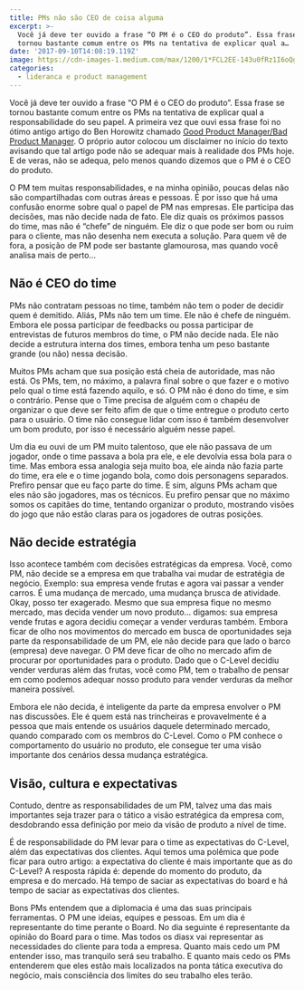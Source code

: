 ```yaml
---
title: PMs não são CEO de coisa alguma
excerpt: >-
  Você já deve ter ouvido a frase “O PM é o CEO do produto”. Essa frase se
  tornou bastante comum entre os PMs na tentativa de explicar qual a…
date: '2017-09-10T14:08:19.119Z'
image: https://cdn-images-1.medium.com/max/1200/1*FCL2EE-143u0fRz1I6oQgw@2x.jpeg
categories:
  - lideranca e product management
---
```


Você já deve ter ouvido a frase “O PM é o CEO do produto”. Essa frase se tornou bastante comum entre os PMs na tentativa de explicar qual a responsabilidade do seu papel. A primeira vez que ouvi essa frase foi no ótimo antigo artigo do Ben Horowitz chamado [Good Product Manager/Bad Product Manager](http://a16z.com/2012/06/15/good-product-managerbad-product-manager/). O próprio autor colocou um disclaimer no início do texto avisando que tal artigo pode não se adequar mais à realidade dos PMs hoje. E de veras, não se adequa, pelo menos quando dizemos que o PM é o CEO do produto.

O PM tem muitas responsabilidades, e na minha opinião, poucas delas não são compartilhadas com outras áreas e pessoas. É por isso que há uma confusão enorme sobre qual o papel de PM nas empresas. Ele participa das decisões, mas não decide nada de fato. Ele diz quais os próximos passos do time, mas não é “chefe” de ninguém. Ele diz o que pode ser bom ou ruim para o cliente, mas não desenha nem executa a solução. Para quem vê de fora, a posição de PM pode ser bastante glamourosa, mas quando você analisa mais de perto…

## Não é CEO do time

PMs não contratam pessoas no time, também não tem o poder de decidir quem é demitido. Aliás, PMs não tem um time. Ele não é chefe de ninguém. Embora ele possa participar de feedbacks ou possa participar de entrevistas de futuros membros do time, o PM não decide nada. Ele não decide a estrutura interna dos times, embora tenha um peso bastante grande (ou não) nessa decisão.

Muitos PMs acham que sua posição está cheia de autoridade, mas não está. Os PMs, tem, no máximo, a palavra final sobre o que fazer e o motivo pelo qual o time está fazendo aquilo, e só. O PM não é dono do time, e sim o contrário. Pense que o Time precisa de alguém com o chapéu de organizar o que deve ser feito afim de que o time entregue o produto certo para o usuário. O time não consegue lidar com isso é também desenvolver um bom produto, por isso é necessário alguém nesse papel.

Um dia eu ouvi de um PM muito talentoso, que ele não passava de um jogador, onde o time passava a bola pra ele, e ele devolvia essa bola para o time. Mas embora essa analogia seja muito boa, ele ainda não fazia parte do time, era ele e o time jogando bola, como dois personagens separados. Prefiro pensar que eu faço parte do time. E sim, alguns PMs acham que eles não são jogadores, mas os técnicos. Eu prefiro pensar que no máximo somos os capitães do time, tentando organizar o produto, mostrando visões do jogo que não estão claras para os jogadores de outras posições.

## Não decide estratégia

Isso acontece também com decisões estratégicas da empresa. Você, como PM, não decide se a empresa em que trabalha vai mudar de estratégia de negócio. Exemplo: sua empresa vende frutas e agora vai passar a vender carros. É uma mudança de mercado, uma mudança brusca de atividade. Okay, posso ter exagerado. Mesmo que sua empresa fique no mesmo mercado, mas decida vender um novo produto… digamos: sua empresa vende frutas e agora decidiu começar a vender verduras também. Embora ficar de olho nos movimentos do mercado em busca de oportunidades seja parte da responsabilidade de um PM, ele não decide para que lado o barco (empresa) deve navegar. O PM deve ficar de olho no mercado afim de procurar por oportunidades para o produto. Dado que o C-Level decidiu vender verduras além das frutas, você como PM, tem o trabalho de pensar em como podemos adequar nosso produto para vender verduras da melhor maneira possível.

Embora ele não decida, é inteligente da parte da empresa envolver o PM nas discussões. Ele é quem está nas trincheiras e provavelmente é a pessoa que mais entende os usuários daquele determinado mercado, quando comparado com os membros do C-Level. Como o PM conhece o comportamento do usuário no produto, ele consegue ter uma visão importante dos cenários dessa mudança estratégica.

## Visão, cultura e expectativas

Contudo, dentre as responsabilidades de um PM, talvez uma das mais importantes seja trazer para o tático a visão estratégica da empresa com, desdobrando essa definição por meio da visão de produto a nível de time. 

É de responsabilidade do PM levar para o time as expectativas do C-Level, além das expectativas dos clientes. Aqui temos uma polêmica que pode ficar para outro artigo: a expectativa do cliente é mais importante que as do C-Level? A resposta rápida é: depende do momento do produto, da empresa e do mercado. Há tempo de saciar as expectativas do board e há tempo de saciar as expectativas dos clientes. 

Bons PMs entendem que a diplomacia é uma das suas principais ferramentas. O PM une ideias, equipes e pessoas. Em um dia é representante do time perante o Board. No dia seguinte é representante da opinião do Board para o time. Mas todos os diasx vai representar as necessidades do cliente para toda a empresa. Quanto mais cedo um PM entender isso, mas tranquilo será seu trabalho. E quanto mais cedo os PMs entenderem que eles estão mais localizados na ponta tática executiva do negócio, mais consciência dos limites do seu trabalho eles terão.